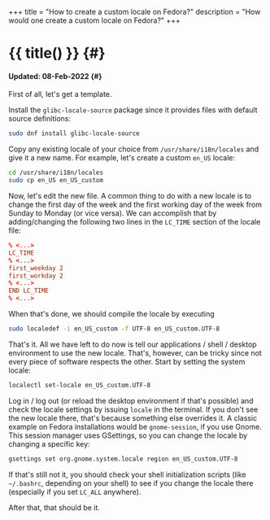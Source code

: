 +++
title = "How to create a custom locale on Fedora?"
description = "How would one create a custom locale on Fedora?"
+++

# {{ title() }} {#}
#### Updated: 08-Feb-2022 {#}

First of all, let's get a template.

Install the `glibc-locale-source` package since it provides files with default source definitions:

```bash
sudo dnf install glibc-locale-source
```

Copy any existing locale of your choice from `/usr/share/i18n/locales` and give it a new name. For example, let's create a custom `en_US` locale:

```bash
cd /usr/share/i18n/locales
sudo cp en_US en_US_custom
```

Now, let's edit the new file. A common thing to do with a new locale is to change the first day of the week and the first working day of the week from Sunday to Monday (or vice versa). We can accomplish that by adding/changing the following two lines in the `LC_TIME` section of the locale file:

```conf
% <...>
LC_TIME
% <...>
first_weekday 2
first_workday 2
% <...>
END LC_TIME
% <...>
```

When that's done, we should compile the locale by executing


```bash
sudo localedef -i en_US_custom -f UTF-8 en_US_custom.UTF-8
```

That's it. All we have left to do now is tell our applications / shell / desktop environment to use the new locale. That's, however, can be tricky since not every piece of software respects the other. Start by setting the system locale:

```bash
localectl set-locale en_US_custom.UTF-8
```

Log in / log out (or reload the desktop environment if that's possible) and check the locale settings by issuing `locale` in the terminal. If you don't see the new locale there, that's because something else overrides it. A classic example on Fedora installations would be `gnome-session`, if you use Gnome. This session manager uses GSettings, so you can change the locale by changing a specific key:

```bash
gsettings set org.gnome.system.locale region en_US_custom.UTF-8
```

If that's still not it, you should check your shell initialization scripts (like `~/.bashrc`, depending on your shell) to see if you change the locale there (especially if you set `LC_ALL` anywhere).

After that, that should be it.
